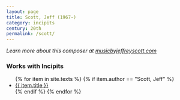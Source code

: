 ```yaml
---
layout: page
title: Scott, Jeff (1967-)
category: incipits
century: 20th
permalink: /scott/
---
```


*Learn more about this composer at <a href="musicbyjeffreyscott.com" target="_blank">musicbyjeffreyscott.com</a>*


### Works with Incipits
<ul class="texts">
    {% for item in site.texts %}
      {% if item.author == "Scott, Jeff" %}
          <li class="text-title">
          <a href="{{ site.baseurl }}{{ item.url }}">
        {{ item.title }}
              </a>
    </li>
      {% endif %}
    {% endfor %}
</ul>
